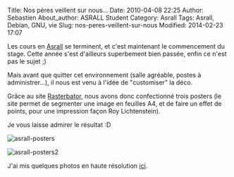 Title: Nos pères veillent sur nous...
Date: 2010-04-08 22:25
Author: Sebastien
About_author: ASRALL Student
Category: Asrall
Tags: Asrall, Debian, GNU, vie
Slug: nos-peres-veillent-sur-nous
Modified: 2014-02-23 17:07

Les cours en [Asrall](http://asrall.fr/) se terminent, et c'est maintenant le commencement du stage. Cette année s'est d'ailleurs superbement bien passée, enfin ce n'est pas le sujet ;)

Mais avant que quitter cet environnement (salle agréable, postes à administrer...), il nous est venu à l'idée de "customiser" la déco.

Grâce au site [Rasterbator](http://homokaasu.org/rasterbator/), nous avons donc confectionné trois posters (le site permet de segmenter une image en feuilles A4, et de faire un effet de points, pour une impression façon Roy Lichtenstein).

Je vous laisse admirer le résultat :D

![asrall-posters]({static}/images/asrall-poster.jpg)

![asrall-posters2]({static}/images/asrall-poster2.jpg)

J'ai mis quelques photos en haute résolution [ici](http://badia.fr/img/asrall/).
